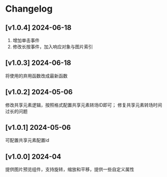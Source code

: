 # Changelog
## [v1.0.4] 2024-06-18
1. 增加单击事件
2. 修改长按事件，加入响应对象与图片索引
## [v1.0.3] 2024-06-18
将使用的弃用函数改成最新函数
## [v1.0.2] 2024-05-06
修改共享元素逻辑，按照格式配置共享元素转场ID即可；
修复共享元素转场时间过长的问题
## [v1.0.1] 2024-05-06
可配置共享元素配置id
## [v1.0.0] 2024-04
提供图片预览组件，支持旋转，缩放和平移，提供一些自定义属性
